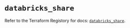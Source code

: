 # `databricks_share`

Refer to the Terraform Registory for docs: [`databricks_share`](https://registry.terraform.io/providers/databricks/databricks/1.24.0/docs/resources/share).
